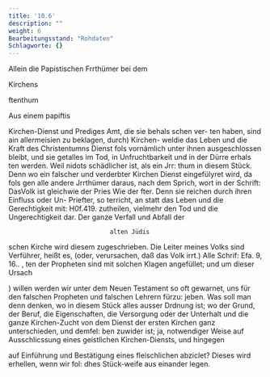 ```yaml
---
title: '10.6'
description: ""
weight: 6
Bearbeitungsstand: "Rohdaten"
Schlagworte: {}
---
```


<!-- Seite 388 -->


Allein die Papistischen Frrthümer bei dem

Kirchens

ftenthum

Aus einem papiftis
<!-- Seite 389 -->
 Kirchen-Dienst und Prediges Amt, die sie behals schen ver-
ten haben, sind ain allermeisien zu beklagen, durch) Kirchen-
weldie das Leben und die Kraft des Christentumns Dienst fols
vornämlich unter ihnen ausgeschlossen bleibt, und sie getalles
im Tod, in Unfruchtbarkeit und in der Dürre erhals
ten werden. Weil nidots schädlicher ist, als ein Jrr:
thum in diesem Stück. Denn wo ein falscher und
verderbter Kirchen Dienst eingefülyret wird, da fols
gen alle andere Jrrthümer daraus, nach dem Sprich,
wort in der Schrift: DasVolk ist gleichwie der Pries Wie der
fter. Denn sie reichen durch ihren Einfluss oder Un- Priefter, so
terricht, an statt das Leben und die Gerechtigkeit mit: H0f.419.
zutheilen, vielmehr den Tod und die Ungerechtigkeit
dar. Der ganze Verfall und Abfall der

                                alten Jüdis
schen Kirche wird diesem zugeschrieben. Die Leiter
meines Volks sind Verführer, heißt es, (oder,
verursachen, daß das Volk irrt.) Alle Schrif: Efa. 9, 16.. ,
ten der Propheten sind mit solchen Klagen angefüllet;
und um dieser Ursach

) willen werden wir unter dem Neuen Testament so oft gewarnet, uns für den falschen Propheten und falschen Lehrern fürzu: jeben. Was soll man denn denken, wo in diesem Stück alles ausser Drdnung ist; wo der Grund, der Beruf, die Eigenschaften, die Versorgung oder der Unterhalt und die ganze Kirchen-Zucht von dem Dienst der ersten Kirchen ganz unterschieden, und demfel: ben zuwider ist; ja, notwendiger Weise auf Ausschlicssung eines geistlichen Kirchen-Diensts, und hingegen

auf Einführung und Bestätigung eines fleischlichen abziclet? Dieses wird erhellen, wenn wir fol: dhes Stück-weife aus einander legen.

